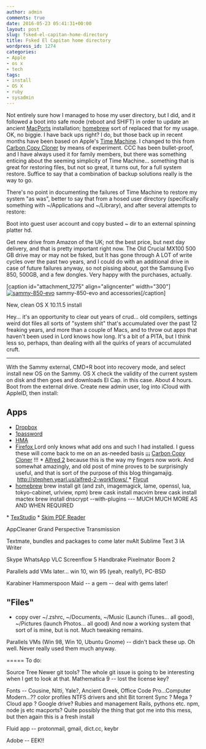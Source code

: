 ```yaml
---
author: admin
comments: true
date: 2016-05-23 05:41:31+00:00
layout: post
slug: fsked-el-capitan-home-directory
title: Fsked El Capitan home directory
wordpress_id: 1274
categories:
- Apple
- os x
- tech
tags:
- install
- OS X
- ruby
- sysadmin
---
```


Not entirely sure how I managed to hose my user directory, but I did, and it followed a boot into safe mode (reboot and SHIFT) in order to update an ancient [MacPorts](https://www.macports.org/) installation; [homebrew](http://brew.sh/) sort of replaced that for my usage. OK, no biggie. I have back ups right? I do, but those back up in recent months have been based on Apple's [Time Machine](https://en.wikipedia.org/wiki/Time_Machine_%28OS_X%29). I changed to this from [Carbon Copy Cloner](https://bombich.com/) by means of experiment. CCC has been bullet-proof, and I have always used it for family members, but there was something enticing about the seeming simplicity of Time Machine... something that is great for restoring files, but not so great, it turns out, for a full system restore. Suffice to say that a combination of backup solutions really is the way to go.

There's no point in documenting the failures of Time Machine to restore my system "as was", better to say that from a hosed user directory (specifically something with ~/Applications and ~/Library), and after several attempts to restore:

Boot into guest user account and copy busted ~ dir to an external spinning platter hd.

Get new drive from Amazon of the UK; not the best price, but next day delivery, and that is pretty important right now. The Old Crucial MX100 500 GB drive may or may not be fsked, but It has gone through A LOT of write cycles over the past two years, and I could do with an additional drive in case of future failures anyway, so not pissing about, got the Samsung Evo 850, 500GB, and a few dongles. Very happy with the purchases, actually.

[caption id="attachment_1275" align="aligncenter" width="300"][![sammy-850-evo](http://stephen.yearl.us/wp-content/uploads/2016/05/sammy-850-evo-300x167.jpg)](http://stephen.yearl.us/wp-content/uploads/2016/05/sammy-850-evo.jpg) sammy-850-evo and accessories[/caption]

New, clean OS X 10.11.5 install

Hey... it's an opportunity to clear out years of crud... old compilers, settings weird dot files all sorts of "system shit" that's accumulated over the past 12 freaking years, and more than a couple of Macs, and to throw out apps that haven't been used in Lord knows how long. It's a bit of a PITA, but I think less so, perhaps, than dealing with all the quirks of years of accumulated cruft.

---------
With the Sammy external, CMD+R boot into recovery mode, and select install new OS on the Sammy. OS X check the validity of the current system on disk and then goes and downloads El Cap. in this case. About 4 hours. Boot from the external drive. Create new admin user, log into iCloud with AppleID, then install:
## Apps
* [Dropbox](http://www.dropbox.com/)
* [1password](https://agilebits.com/)
* [HMA](https://www.hidemyass.com/)
* [Firefox
](https://www.mozilla.org)Lord only knows what add ons and such I had installed. I guess these will come back to me on an as-needed basis
¡¡¡ [Carbon Copy Cloner](https://bombich.com/) !!!
* [Alfred 2](https://www.alfredapp.com/blog/announcements/alfred-v2-is-here/) because this is the way my fingers now work. And somewhat amazingly, and old post of mine proves to be surprisingly useful, and that is sort of the purpose of this blog thingamajig.  [http://stephen.yearl.us/alfred-2-workflows/
](http://stephen.yearl.us/alfred-2-workflows/)* [Flycut](https://itunes.apple.com/gb/app/flycut-clipboard-manager/id442160987?mt=12)
* [homebrew](http://brew.sh/)
brew install git (and zsh, imagemagick, lame, openssl, lua, tokyo-cabinet, urlview, npm)
brew cask install macvim
brew cask install mactex
brew install dnscrypt --with-plugins
--- MUCH MUCH MORE AS AND WHEN REQUIRED

* [TexStudio](http://www.texstudio.org/)
* [Skim PDF Reader](http://skim-app.sourceforge.net/)

AppCleaner
Grand Perspective
Transmission

Textmate,
bundles and packages to come later
nvAlt
Sublime Text 3
IA Writer

Skype
WhatsApp
VLC
Screenflow 5
Handbrake
Pixelmator
Boom 2

Parallels
add VMs later... win 10, win 95 (yeah, really!), PC-BSD

Karabiner
Hammerspoon
Maid -- a gem -- deal with gems later!

## "Files"
* copy over ~/.zshrc, ~/Documents, ~/Music (Launch iTunes... all good), ~/Pictures (launch Photos... all good)
And now a working system that sort of is mine, but is not. Much tweaking remains.

Parallels VMs (Win 98, Win 10, Ubuntu Gnome) -- didn't back these up. Oh well. Never really used them much anyway.

=====
To do:

Source Tree
Newer git tools? The whole git issue is going to be interesting when I get to look at that.
Mathematica 9 -- lost the license key?

Fonts -- Cousine, Nitti, Yale?, Ancient Greek, Office Code Pro...Computer Modern...??
color profiles
NTFS drivers and shit
Bit torrent Sync ?
Mega ?
Cloud app ?
Google drive?
Rubies and management
Rails, pythons etc.
npm, node js etc
macports? Quite possibly the thing that got me into this mess, but then again this is a fresh install

Fluid app -- protonmail, gmail, dict.cc, keybr

Adobe -- EEK!!

